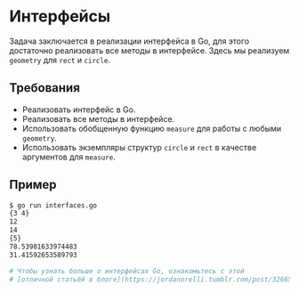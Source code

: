 # Интерфейсы

Задача заключается в реализации интерфейса в Go, для этого достаточно реализовать все методы в интерфейсе. Здесь мы реализуем `geometry` для `rect` и `circle`.

## Требования

- Реализовать интерфейс в Go.
- Реализовать все методы в интерфейсе.
- Использовать обобщенную функцию `measure` для работы с любыми `geometry`.
- Использовать экземпляры структур `circle` и `rect` в качестве аргументов для `measure`.

## Пример

```sh
$ go run interfaces.go
{3 4}
12
14
{5}
78.53981633974483
31.41592653589793

# Чтобы узнать больше о интерфейсах Go, ознакомьтесь с этой
# [отличной статьёй в блоге](https://jordanorelli.tumblr.com/post/32665860244/how-to-use-interfaces-in-go).
```
